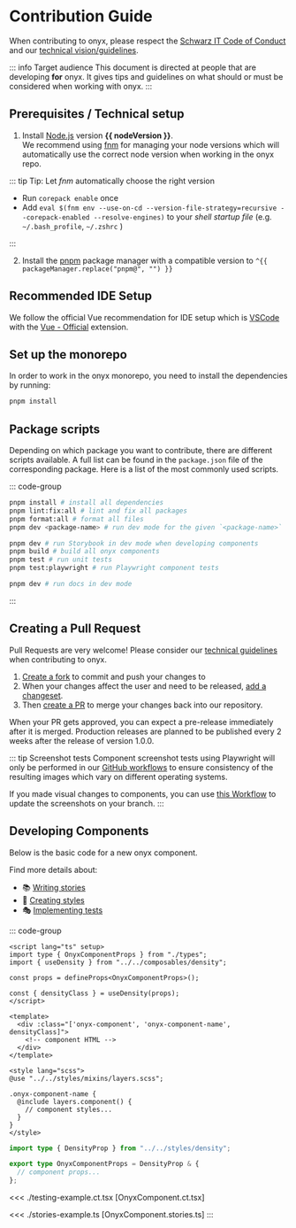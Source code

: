 <script lang="ts" setup>
import { packageManager } from "../../../../../package.json";
import nodeVersion from "../../../../../.node-version?raw";
</script>

# Contribution Guide

When contributing to onyx, please respect the [Schwarz IT Code of Conduct](https://github.com/SchwarzIT/.github/blob/main/CODE_OF_CONDUCT.md) and our [technical vision/guidelines](/principles/technical-vision).

::: info Target audience
This document is directed at people that are developing **for** onyx.
It gives tips and guidelines on what should or must be considered when working with onyx.
:::

## Prerequisites / Technical setup

1. Install [Node.js](https://nodejs.org/en) version **{{ nodeVersion }}**. <br />
   We recommend using [fnm](https://github.com/Schniz/fnm) for managing your node versions which will automatically use the correct node version when working in the onyx repo.

::: tip Tip: Let _fnm_ automatically choose the right version

- Run `corepack enable` once
- Add `eval $(fnm env --use-on-cd --version-file-strategy=recursive --corepack-enabled --resolve-engines)` to your _shell startup file_ (e.g. `~/.bash_profile`, `~/.zshrc` )

:::

2. Install the [pnpm](https://pnpm.io/) package manager with a compatible version to `^{{ packageManager.replace("pnpm@", "") }}`

## Recommended IDE Setup

We follow the official Vue recommendation for IDE setup which is [VSCode](https://code.visualstudio.com) with the [Vue - Official](https://marketplace.visualstudio.com/items?itemName=Vue.volar) extension.

## Set up the monorepo

In order to work in the onyx monorepo, you need to install the dependencies by running:

```sh
pnpm install
```

## Package scripts

Depending on which package you want to contribute, there are different scripts available. A full list can be found in the `package.json` file of the corresponding package.
Here is a list of the most commonly used scripts.

::: code-group

```sh [Monorepo root]
pnpm install # install all dependencies
pnpm lint:fix:all # lint and fix all packages
pnpm format:all # format all files
pnpm dev <package-name> # run dev mode for the given `<package-name>`
```

```sh [packages/sit-onyx]
pnpm dev # run Storybook in dev mode when developing components
pnpm build # build all onyx components
pnpm test # run unit tests
pnpm test:playwright # run Playwright component tests
```

```sh [apps/docs]
pnpm dev # run docs in dev mode
```

:::

## Creating a Pull Request

Pull Requests are very welcome!
Please consider our [technical guidelines](/principles/technical-vision) when contributing to onyx.

1. [Create a fork](https://github.com/SchwarzIT/onyx/fork) to commit and push your changes to
2. When your changes affect the user and need to be released, [add a changeset](https://github.com/SchwarzIT/onyx/blob/main/.changeset/README.md).
3. Then [create a PR](https://github.com/SchwarzIT/onyx/compare) to merge your changes back into our repository.

When your PR gets approved, you can expect a pre-release immediately after it is merged. Production releases are planned to be published every 2 weeks after the release of version 1.0.0.

::: tip Screenshot tests
Component screenshot tests using Playwright will only be performed in our [GitHub workflows](https://github.com/SchwarzIT/onyx/actions) to ensure consistency of the resulting images which vary on different operating systems.

If you made visual changes to components, you can use [this Workflow](https://github.com/SchwarzIT/onyx/actions/workflows/playwright-screenshots.yml) to update the screenshots on your branch.
:::

## Developing Components

Below is the basic code for a new onyx component.

Find more details about:

- 📚 [Writing stories](./stories.md)
- 🎨 [Creating styles](./styling.md)
- 🎭 [Implementing tests](./testing.md)

::: code-group

```vue [OnyxComponent.vue]
<script lang="ts" setup>
import type { OnyxComponentProps } from "./types";
import { useDensity } from "../../composables/density";

const props = defineProps<OnyxComponentProps>();

const { densityClass } = useDensity(props);
</script>

<template>
  <div :class="['onyx-component', 'onyx-component-name', densityClass]">
    <!-- component HTML -->
  </div>
</template>

<style lang="scss">
@use "../../styles/mixins/layers.scss";

.onyx-component-name {
  @include layers.component() {
    // component styles...
  }
}
</style>
```

```ts [types.ts]
import type { DensityProp } from "../../styles/density";

export type OnyxComponentProps = DensityProp & {
  // component props...
};
```

<<< ./testing-example.ct.tsx [OnyxComponent.ct.tsx]

<<< ./stories-example.ts [OnyxComponent.stories.ts]
:::
